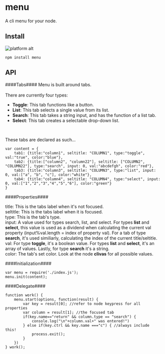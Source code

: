 # menu #

A cli menu for your node.

## Install ##
![platform alt](https://img.shields.io/badge/platform-windows%20|%20linux%20|%20osx-blue.svg)

```
npm install menu
```

## API ##
####Tabs####
Menu is built around tabs. <br><br>
There are currently four types: <br>
  * **Toggle**: This tab functions like a button. 
  * **List**: This tab selects a single value from its list. 
  * **Search**: This tab takes a string input, and has the function of a list tab.
  * **Select**: This tab creates a selectable drop-down list.
<br>
	
These tabs are declared as such...

    var content = {
    	tab1: {title:"column1", seltitle: "COLUMN1", type:"toggle", val:"true", color:"blue"},
    	tab2: {title:["column2", "column22"], seltitle: ["COLUMN2", "COLUMN22"], type:"search", input: 0, val:"abcdefgh", color:"red"},
    	tab3: {title:"column3", seltitle: "COLUMN3", type:"list", input: 0, val:["a", "b", "c"], color:"white"},
    	tab4: {title:"column4", seltitle: "COLUMN4", type:"select", input: 0, val:["1","2","3","4","5","6"], color:"green"}
    }

####Properties####

title: This is the tabs label when it's not focused.<br>
seltitle: This is the tabs label when it is focused.<br>
type: This is the tab's type.<br>
input: A value used for types search, list, and select. For types **list** and **select**, this value is used as a dividend when calculating the current val property (input%val.length = index of property val). For a tab of type **search**, it's used similiarly, calculating the index of the current title/seltitle.<br>
val: For type **toggle**, it's a boolean value. For types **list** and **select**, it's an array of values. Lastly, for type **search** it's a string.<br>
color: The tab's set color. Look at the node **clivas** for all possible values.

####Initialization####

    var menu = require('./index.js');
    menu.init(content);
    
####Delegate####

    function work() {
        menu.start(options, function(result) {
            var key = result[0]; //refer to node keypress for all properties
            var column = result[1]; //the focused tab
            if(key.name=="return" && column.type == "search") {
                console.log("\n"+column.val+" was entered!")
            } else if(key.ctrl && key.name ==="c") { //always include this!
                process.exit();
            }
        })
    } work();
